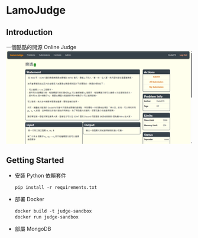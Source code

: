 # LamoJudge
## Introduction
一個酷酷的開源 Online Judge
![](preview.png)
## Getting Started
- 安裝 Python 依賴套件
    ```
    pip install -r requirements.txt
    ```
- 部署 Docker
    ```
    docker build -t judge-sandbox
    docker run judge-sandbox
    ```
- 部屬 MongoDB